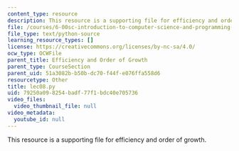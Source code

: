 ```yaml
---
content_type: resource
description: This resource is a supporting file for efficiency and order of growth.
file: /courses/6-00sc-introduction-to-computer-science-and-programming-spring-2011/79250a098254badf77f1bdc40e705736_lec08.py
file_type: text/python-source
learning_resource_types: []
license: https://creativecommons.org/licenses/by-nc-sa/4.0/
ocw_type: OCWFile
parent_title: Efficiency and Order of Growth
parent_type: CourseSection
parent_uid: 51a3082b-b50b-dc70-f44f-e076ffa558d6
resourcetype: Other
title: lec08.py
uid: 79250a09-8254-badf-77f1-bdc40e705736
video_files:
  video_thumbnail_file: null
video_metadata:
  youtube_id: null
---
```

This resource is a supporting file for efficiency and order of growth.